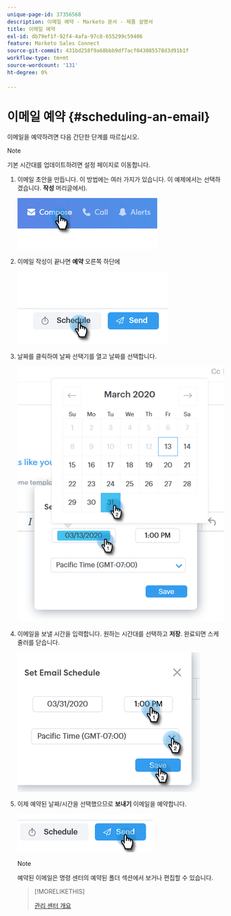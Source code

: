 ```yaml
---
unique-page-id: 37356568
description: 이메일 예약 - Marketo 문서 - 제품 설명서
title: 이메일 예약
exl-id: db79ef1f-92f4-4afa-97c8-655299c59406
feature: Marketo Sales Connect
source-git-commit: 431bd258f9a68bbb9df7acf043085578d3d91b1f
workflow-type: tm+mt
source-wordcount: '131'
ht-degree: 0%

---
```


# 이메일 예약 {#scheduling-an-email}

이메일을 예약하려면 다음 간단한 단계를 따르십시오.

>[!NOTE]
>
>기본 시간대를 업데이트하려면 설정 페이지로 이동합니다.

1. 이메일 초안을 만듭니다. 이 방법에는 여러 가지가 있습니다. 이 예제에서는 선택하겠습니다. **작성** 머리글에서).

   ![](assets/one-1.png)

1. 이메일 작성이 끝나면 **예약** 오른쪽 하단에

   ![](assets/two-1.png)

1. 날짜를 클릭하여 날짜 선택기를 열고 날짜를 선택합니다.

   ![](assets/three-1.png)

1. 이메일을 보낼 시간을 입력합니다. 원하는 시간대를 선택하고 **저장**. 완료되면 스케줄러를 닫습니다.

   ![](assets/four-1.png)

1. 이제 예약된 날짜/시간을 선택했으므로 **보내기** 이메일을 예약합니다.

   ![](assets/five-1.png)

   >[!NOTE]
   >
   >예약된 이메일은 명령 센터의 예약된 폴더 섹션에서 보거나 편집할 수 있습니다.

   >[!MORELIKETHIS]
   >
   >[관리 센터 개요](/help/marketo/product-docs/marketo-sales-connect/email/command-center/command-center-overview.md)
